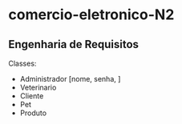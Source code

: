 # comercio-eletronico-N2
## Engenharia de Requisitos
Classes:
- Administrador [nome, senha, ]
- Veterinario
- Cliente
- Pet
- Produto
